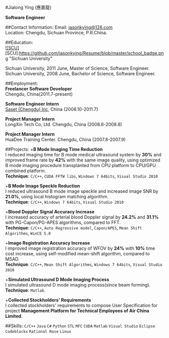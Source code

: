 #Jialong Ying (應嘉龍)  
            
**Software Engineer**  
      
      
##Contact Information: 
Email: jasonkying@126.com  
Location: Chengdu, Sichuan Province, P.R.China.  
  
##Education:   
[![SCU]](http://www.scu.edu.cn/en/)
[SCU]:https://github.com/jasonkying/Resume/blob/master/school_badge.png "Sichuan University"
 
Sichuan University, 2011 June, Master of Science, Software Engineer.  
Sichuan University, 2008 June, Bachelor of Science, Software Engineer.  
 
##Employment:  
**Freelancer Software Developer**  
Chengdu, China(2011.7-present)  
 
**Software Engineer Intern**  
[Saset (Chengdu) Inc](http://www.sasethealthcare.com/), China (2008.10-2011.7)  
 
**Project Manager Intern**  
LongXin Tech Co, Ltd. Chengdu, China (2008.6-2008.8) 

**Project Manager Intern**  
HuaDee Training Center. Chengdu, China (2007.8-2007.9)  
 
##Projects:
+**B Mode Imaging Time Reduction**  
I reduced imaging time for B mode medical ultrasound system by **30%** and improved frame rate by **42%** with the same image quality, using optimized B mode imaging procedure transplanted from CPU platform to CPU/GPU combined platform.  
**Technique**: `C/C++`, `CUDA FFTW libs`, `Windows 7 64bits`, `Visual Studio 2010`  
 
+**B Mode Image Speckle Reduction**  
I reduced ultrasound B mode image speckle and increased image SNR by **21.0%**, using local histogram matching algorithm.  
**Technique**: `C/C++`, `Windows 7 64bits`, `Visual Studio 2010`  
 
+**Blood Doppler Signal Accuracy Increase**  
I increased accuracy of arterial blood Doppler signal by **24.2%** and **31.1%** with PG-Capon/PG-APES algorithms, compared to FFT.   
**Technique**: `C/C++`, `Auto Regressive model`, `Capon/APES`, `Mean Shift Algorithms`, `WinCE 5.0`  
 
+**Image Registration Accuracy Increase**  
I improved image registration accuracy of WFOV by **24%** with **10%** time cost increase, using self-modified mean-shift algorithm, compared to MSAD.  
**Technique**: `C/C++`, `Mean Shift Algorithms`, `Windows 7 64bits`, `Visual Studio 2010`  
 
+**Simulated Ultrasound D Mode Imaging Process**  
I simulated ultrasound D mode imaging process(since beam forming).  
**Technique**: `Matlab`.  
 
+**Collected Stockholders' Requirements**  
I collected stockholders' requirements to compose User Specification for project **Management Platform for Technical Employees of Air China Limited**.  
 
##Skills:
`C/C++` `Java` `C#` `Python` `STL` `MFC` `CUDA` `Matlab` `Visual Studio` `Eclipse` `Codeblocks` `Rational Rose` `Linux`
